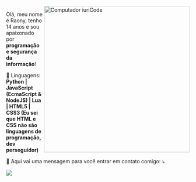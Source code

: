 <img src="https://raw.githubusercontent.com/MicaelliMedeiros/micaellimedeiros/master/image/computer-illustration.png" min-width="400px" max-width="400px" width="400px" align="right" alt="Computador iuriCode">

<p align="left"> 
  Olá, meu nome é Raony, tenho 14 anos e sou apaixonado por <strong>programação e segurança da informação</strong>!<br>
</p>

<p align="left">
  🦄 Linguagens: <strong>Python | JavaScript (EcmaScript & NodeJS) | Lua | HTML5 | CSS3 (Eu sei que HTML e CSS não são linguagens de programação, dev perseguidor)</strong>
</p>

<p align="left">
  💌 Aqui vai uma mensagem para você entrar em contato comigo: ⤵️
</p>

<p align="left">
  <a href="<a href="https://wa.me/555198244222" alt="WhatsApp">
  <img src="https://img.shields.io/badge/-WhatsApp-25d366?style=flat-square&labelColor=25d366&logo=whatsapp&logoColor=white&link=API-DO-SEU-WHATSAPP"/></a>
</p>  
